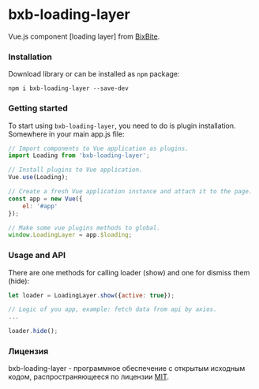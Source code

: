 # bxb-loading-layer
Vue.js component [loading layer] from [BixBite](https://github.com/russsiq/bixbite).

### Installation

Download library or can be installed as `npm` package:
```console
npm i bxb-loading-layer --save-dev
```

### Getting started

To start using `bxb-loading-layer`, you need to do is plugin installation. Somewhere in your main app.js file:
```js
// Import components to Vue application as plugins.
import Loading from 'bxb-loading-layer';

// Install plugins to Vue application.
Vue.use(Loading);

// Create a fresh Vue application instance and attach it to the page.
const app = new Vue({
    el: '#app'
});

// Make some vue plugins methods to global.
window.LoadingLayer = app.$loading;
```

### Usage and API

There are one methods for calling loader (show) and one for dismiss them (hide):
```js
let loader = LoadingLayer.show({active: true});

// Logic of you app, example: fetch data from api by axios.
...

loader.hide();
```

### Лицензия

bxb-loading-layer - программное обеспечение с открытым исходным кодом, распространяющееся по лицензии [MIT](https://choosealicense.com/licenses/mit/).
